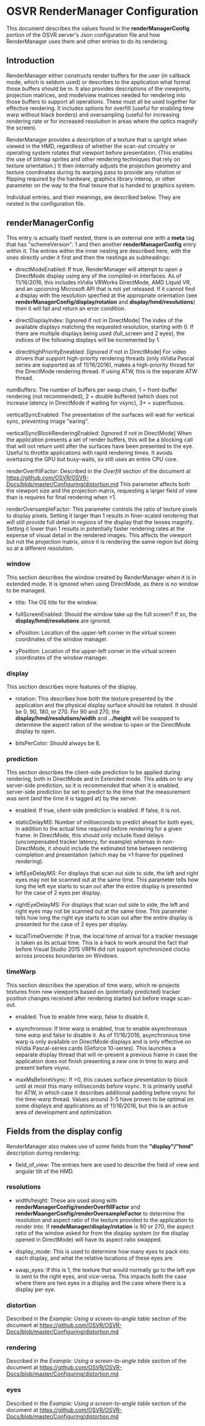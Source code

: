 # OSVR RenderManager Configuration

This document describes the values found in the **renderManagerConfig** portion of the OSVR server's Json configuration file and how RenderManager uses them and other entries to do its rendering.

## Introduction

RenderManager either constructs render buffers for the user (in callback mode, which is seldom used) or describes to the application what format those buffers should be in.
It also provides descriptions of the viewports, projection matrices, and modelview matrices needed for rendering into those buffers to support all operations.  These must all be used together for effective rendering.
It includes options for overfill (useful for enabling time warp without black borders) and oversampling (useful for increasing rendering rate or for increased resolution in areas where the optics magnify the screen).

RenderManager provides a description of a texture that is upright when viewed in the HMD, regardless of whether the scan-out circuitry or operating system rotates that viewport before presentation.  (This enables the use of bitmap sprites and other rendering techniques that rely on texture orientation.)
It then internally adjusts the projection geometry and texture coordinates during its warping pass to provide any rotation or flipping required by the hardware, graphics library interop, or other parameter on the way to the final texure that is handed to graphics system.

Individual entries, and their meanings, are described below.  They are nested in the configuration file.

## renderManagerConfig

This entry is actually itself nested, there is an external one with a **meta** tag that has "schemeVersion": 1 and then another **renderManagerConfig** entry within it.  The entries within the inner nesting are described here, with the ones directly under it first and then the nestings as subheadings:

* directModeEnabled: If true, RenderManager will attempt to open a DirectMode display using any of the compiled-in interfaces.  As of 11/16/2016, this includes nVidia VRWorks DirectMode, AMD Liquid VR, and an upcoming Microsoft API that is not yet released.  If it cannot find a display with the resolution specfied at the appropriate orientation (see **renderManagerConfig/display/rotation** and **display/hmd/resolutions**) then it will fail and return an error condition.

* directDisplayIndex: [Ignored if not in DirectMode] The index of the available displays matching the requested resolution, starting with 0.  If there are multiple displays being used (full\_screen and 2 eyes), the indices of the following displays will be incremented by 1.

* directHighPriorityEneabled: [Ignored if not in DirectMode] For video drivers that support high-priority rendering threads (only nVidia Pascal series are supported as of 11/16/2016), makes a high-priority thread for the DirectMode rendering thread.  If using ATW, this is the separate ATW thread.

numBuffers: The number of buffers per swap chain, 1 = front-buffer rendering (not recommended), 2 = double buffered (which does not increase latency in DirectMode if waiting for vsync), 3+ = superfluous.

verticalSyncEnabled: The presentation of the surfaces will wait for vertical sync, preventing image "earing".

verticalSyncBlockRenderingEnabled: [Ignored if not in DirectMode] When the application presents a set of render buffers, this will be a blocking call that will not return until after the surfaces have been presented to the eye.  Useful to throttle applications with rapid rendering times.  It avoids overtaxing the GPU but busy-waits, so still uses an entire CPU core.

renderOverfillFactor: Described in the *Overfill* section of the document at https://github.com/OSVR/OSVR-Docs/blob/master/Configuring/distortion.md  This parameter affects both the viewport size and the projection matrix, requesting a larger field of view than is requires for final rendering when >1.

renderOversampleFactor: This parameter controls the ratio of texture pixels to display pixels.  Setting it larger than 1 results in finer-scaled rendering that will still provide full detail in regions of the display that the lenses magnify.  Setting it lower than 1 results in potentially faster rendering rates at the expense of visual detail in the rendered images.  This affects the viewport but not the projection matrix, since it is rendering the same region but doing so at a different resolution.

### window

This section describes the window created by RenderManager when it is in extended mode.  It is ignored when using DirectMode, as there is no window to be managed.

* title: The OS title for the window.

* fullScreenEnabled: Should the window take up the full screen?  If so, the **display/hmd/resolutions** are ignored.

* xPosition: Location of the upper-left corner in the virtual screen coordinates of the window manager.

* yPosition: Location of the upper-left corner in the virtual screen coordinates of the window manager.

### display

This section describes more features of the display.

* rotation: This describes how both the texture presented by the application and the physical display surface should be rotated.  It should be 0, 90, 180, or 270.  For 90 and 270, the **display/hmd/resolutions/width** and **../height** will be swapped to determine the aspect ration of the window to open or the DirectMode display to open.

* bitsPerColor: Should always be 8.

### prediction

This section describes the client-side prediction to be applied during rendering, both in DirectMode and in Extended mode.  This adds on to any server-side prediction, so it is recommended that when it is enabled, server-side prediction be set to predict to the time that the measurement was sent (and the time it is tagged at) by the server.

* enabled: If true, client-side prediction is enabled.  If false, it is not.

* staticDelayMS: Number of milliseconds to predict ahead for both eyes, in addition to the actual time required before rendering for a given frame.  In DirectMode, this should only include fixed delays (uncompensated tracker latency, for example) whereas in non-DirectMode, it should include the estimated time between rendering completion and presentation (which may be >1 frame for pipelined rendering).

* leftEyeDelayMS: For displays that scan out side to side, the left and right eyes may not be scanned out at the same time.  This parameter tells how long the left eye starts to scan out after the entire display is presented for the case of 2 eyes per display.

* rightEyeDelayMS: For displays that scan out side to side, the left and right eyes may not be scanned out at the same time.  This parameter tells how long the right eye starts to scan out after the entire display is presented for the case of 2 eyes per display.

* localTimeOverride: If true, the local time of arrival for a tracker message is taken as its actual time.  This is a hack to work around the fact that before Visual Studio 2015 VRPN did not support synchronized clocks across process boundaries on Windows.

### timeWarp

This section describes the operation of time warp, which re-projects textures from new viewports based on (potentially predicted) tracker position changes received after rendering started but before image scan-out.

* enabled: True to enable time warp, false to disable it.

* asynchronous: If time warp is enabled, true to enable asynchronous time warp and false to disable it.  As of 11/16/2016, asynchronous time warp is only available on DirectMode displays and is only effective on nVidia Pascal-series cards (Geforce 10-series).  This launches a separate display thread that will re-present a previous frame in case the application does not finish presenting a new one in time to warp and present before vsync.

* maxMsBeforeVsync: If >0, this causes surface presentation to block until at most this many milliseconds before vsync.  It is primarily useful for ATW, in which case it describes additional padding before vsync for the time-warp thread.  Values around 3-5 have proven to be optimal on some displays and applications as of 11/16/2016, but this is an active area of development and optimization.

## Fields from the display config

RenderManager also makes use of some fields from the **"display"/"hmd"** description during rendering:

* field\_of\_view: The entries here are used to describe the field of view and angular tilt of the HMD.

### resolutions

* width/height: These are used along with **renderManagerConfig/renderOverfillFactor** and **renderMaangerConfig/renderOversampleFactor** to determine the resolution and aspect ratio of the texture provided to the application to render into.  If **rendeManager/display/rotation** is 90 or 270, the aspect ratio of the window asked for from the display system (or the display opened in DirectMode) will have its aspect ratio swapped.

* display\_mode: This is used to determine how many eyes to pack into each display, and what the relative locations of these eyes are.

* swap\_eyes: If this is 1, the texture that would normally go to the left eye is sent to the right eyes, and vice-versa.  This impacts both the case where there are two eyes in a display and the case where there is a display per eye.

### distortion

Described in the *Example: Using a screen-to-angle table* section of the document at https://github.com/OSVR/OSVR-Docs/blob/master/Configuring/distortion.md

### rendering

Described in the *Example: Using a screen-to-angle table* section of the document at https://github.com/OSVR/OSVR-Docs/blob/master/Configuring/distortion.md

### eyes

Described in the *Example: Using a screen-to-angle table* section of the document at https://github.com/OSVR/OSVR-Docs/blob/master/Configuring/distortion.md

